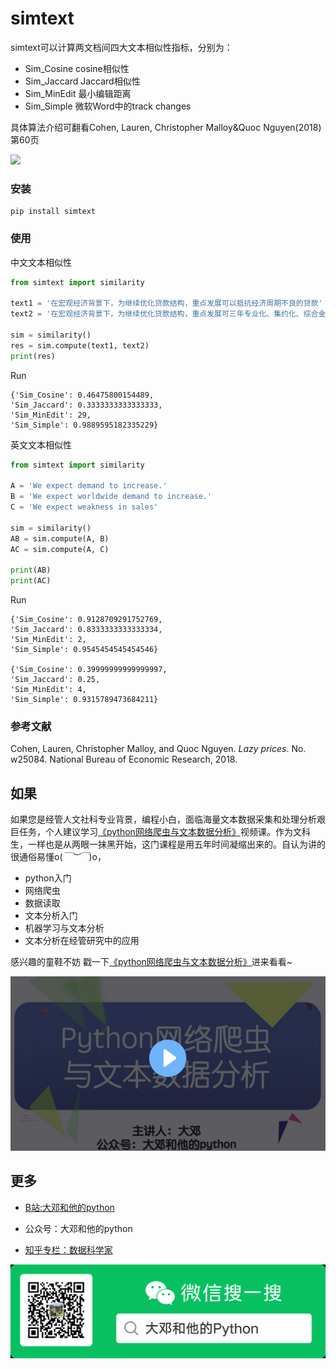 



# simtext

simtext可以计算两文档间四大文本相似性指标，分别为：

- Sim_Cosine    cosine相似性
- Sim_Jaccard   Jaccard相似性
- Sim_MinEdit  最小编辑距离
- Sim_Simple  微软Word中的track changes

具体算法介绍可翻看Cohen, Lauren, Christopher Malloy&Quoc Nguyen(2018) 第60页

![](img/论文中的公式.png)

### 安装

```
pip install simtext
```

### 使用

中文文本相似性

```python
from simtext import similarity

text1 = '在宏观经济背景下，为继续优化贷款结构，重点发展可以抵抗经济周期不良的贷款'
text2 = '在宏观经济背景下，为继续优化贷款结构，重点发展可三年专业化、集约化、综合金融+物联网金融四大金融特色的基础上'

sim = similarity()
res = sim.compute(text1, text2)
print(res)
```

Run

```
{'Sim_Cosine': 0.46475800154489, 
'Sim_Jaccard': 0.3333333333333333, 
'Sim_MinEdit': 29, 
'Sim_Simple': 0.9889595182335229}
```



英文文本相似性

```python
from simtext import similarity

A = 'We expect demand to increase.'
B = 'We expect worldwide demand to increase.'
C = 'We expect weakness in sales'

sim = similarity()
AB = sim.compute(A, B)
AC = sim.compute(A, C)

print(AB)
print(AC)
```

Run

```
{'Sim_Cosine': 0.9128709291752769, 
'Sim_Jaccard': 0.8333333333333334, 
'Sim_MinEdit': 2, 
'Sim_Simple': 0.9545454545454546}

{'Sim_Cosine': 0.39999999999999997, 
'Sim_Jaccard': 0.25, 
'Sim_MinEdit': 4, 
'Sim_Simple': 0.9315789473684211}

```



### 参考文献

Cohen, Lauren, Christopher Malloy, and Quoc Nguyen. *Lazy prices*. No. w25084. National Bureau of Economic Research, 2018.

## 如果

如果您是经管人文社科专业背景，编程小白，面临海量文本数据采集和处理分析艰巨任务，个人建议学习[《python网络爬虫与文本数据分析》](https://ke.qq.com/course/482241?tuin=163164df)视频课。作为文科生，一样也是从两眼一抹黑开始，这门课程是用五年时间凝缩出来的。自认为讲的很通俗易懂o(*￣︶￣*)o，

- python入门
- 网络爬虫
- 数据读取
- 文本分析入门
- 机器学习与文本分析
- 文本分析在经管研究中的应用

感兴趣的童鞋不妨 戳一下[《python网络爬虫与文本数据分析》](https://ke.qq.com/course/482241?tuin=163164df)进来看看~

[![](img/课程.png)](https://ke.qq.com/course/482241?tuin=163164df)



## 更多

- [B站:大邓和他的python](https://space.bilibili.com/122592901/channel/detail?cid=66008)

- 公众号：大邓和他的python

- [知乎专栏：数据科学家](https://zhuanlan.zhihu.com/dadeng)


![](img/大邓和他的Python.png)
